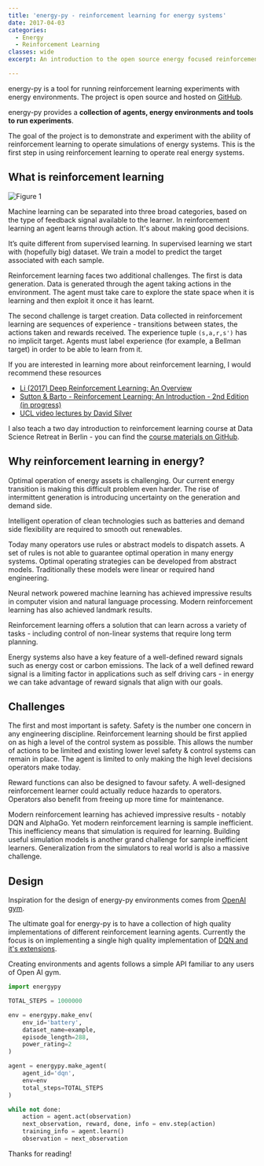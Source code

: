 ```yaml
---
title: 'energy-py - reinforcement learning for energy systems'
date: 2017-04-03
categories:
  - Energy
  - Reinforcement Learning
classes: wide
excerpt: An introduction to the open source energy focused reinforcement learning library energy-py.

---
```


energy-py is a tool for running reinforcement learning experiments with energy environments.  The project is open source and hosted on [GitHub](https://github.com/ADGEfficiency/energy-py).

energy-py provides a **collection of agents, energy environments and tools to run experiments**.

The goal of the project is to demonstrate and experiment with the ability of reinforcement learning to operate simulations of energy systems.  This is the first step in using reinforcement learning to operate real energy systems.

## What is reinforcement learning

![Figure 1]({{"/assets/energy-py/sl_usl_rl.png"}})

Machine learning can be separated into three broad categories, based on the type of feedback signal available to the learner.  In reinforcement learning an agent learns through action.  It's about making good decisions.  

It’s quite different from supervised learning. In supervised learning we start with (hopefully big) dataset.  We train a model to predict the target associated with each sample.

Reinforcement learning faces two additional challenges.  The first is data generation.  Data is generated through the agent taking actions in the environment.  The agent must take care to explore the state space when it is learning and then exploit it once it has learnt.

The second challenge is target creation.  Data collected in reinforcement learning are sequences of experience - transitions between states, the actions taken and rewards received.  The experience tuple `(s,a,r,s')` has no implicit target.  Agents must label experience (for example, a Bellman target) in order to be able to learn from it.

If you are interested in learning more about reinforcement learning, I would recommend these resources

- [Li (2017) Deep Reinforcement Learning: An Overview](https://arxiv.org/pdf/1701.07274.pdf)
- [Sutton & Barto - Reinforcement Learning: An Introduction - 2nd Edition (in progress)](http://people.inf.elte.hu/lorincz/Files/RL_2006/SuttonBook.pdf)
- [UCL video lectures by David Silver](http://www0.cs.ucl.ac.uk/staff/d.silver/web/Teaching.html)

I also teach a two day introduction to reinforcement learning course at Data Science Retreat in Berlin - you can find the [course materials on GitHub](https://github.com/ADGEfficiency/dsr_rl).

## Why reinforcement learning in energy?

Optimal operation of energy assets is challenging. Our current energy transition is making this difficult problem even harder.  The rise of intermittent generation is introducing uncertainty on the generation and demand side.  

Intelligent operation of clean technologies such as batteries and demand side flexibility are required to smooth out renewables.

Today many operators use rules or abstract models to dispatch assets. A set of rules is not able to guarantee optimal operation in many energy systems.  Optimal operating strategies can be developed from abstract models.   Traditionally these models were linear or required hand engineering.

Neural network powered machine learning has achieved impressive results in computer vision and natural language processing.  Modern reinforcement learning has also achieved landmark results.

Reinforcement learning offers a solution that can learn across a variety of tasks - including control of non-linear systems that require long term planning.  

Energy systems also have a key feature of a well-defined reward signals such as energy cost or carbon emissions.  The lack of a well defined reward signal is a limiting factor in applications such as self driving cars - in energy we can take advantage of reward signals that align with our goals.

## Challenges

The first and most important is safety. Safety is the number one concern in any engineering discipline.  Reinforcement learning should be first applied on as high a level of the control system as possible. This allows the number of actions to be limited and existing lower level safety & control systems can remain in place. The agent is limited to only making the high level decisions operators make today.

Reward functions can also be designed to favour safety.  A well-designed reinforcement learner could actually reduce hazards to operators. Operators also benefit from freeing up more time for maintenance.

Modern reinforcement learning has achieved impressive results - notably DQN and AlphaGo.  Yet modern reinforcement learning is sample inefficient.  This inefficiency means that simulation is required for learning.  Building useful simulation models is another grand challenge for sample inefficient learners.  Generalization from the simulators to real world is also a massive challenge.

## Design 

Inspiration for the design of energy-py environments comes from [OpenAI gym](https://github.com/openai/gym).

The ultimate goal for energy-py is to have a collection of high quality implementations of different reinforcement
learning agents.  Currently the focus is on implementing a single high quality implementation of [DQN and it's extensions](https://arxiv.org/pdf/1710.02298.pdf).

Creating environments and agents follows a simple API familiar to any users of Open AI gym.

```python
import energypy

TOTAL_STEPS = 1000000

env = energypy.make_env(
    env_id='battery',
    dataset_name=example,
    episode_length=288,
    power_rating=2
)

agent = energypy.make_agent(
    agent_id='dqn',
    env=env
    total_steps=TOTAL_STEPS
)

while not done:
    action = agent.act(observation)
    next_observation, reward, done, info = env.step(action)
    training_info = agent.learn()
    observation = next_observation
```

Thanks for reading!
